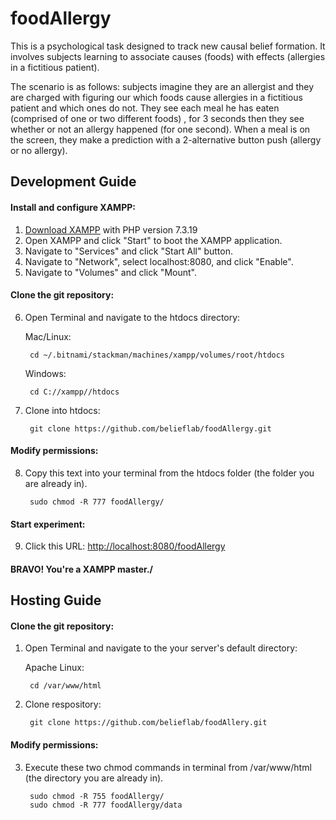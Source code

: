 # foodAllergy
This is a psychological task designed to track new causal belief formation. It involves subjects learning to associate causes (foods) with effects (allergies in a fictitious patient).

The scenario is as follows: subjects imagine they are an allergist and they are charged with figuring our which foods cause allergies in a fictitious patient and which ones do not. They see each meal he has eaten (comprised of one or two different foods) , for 3 seconds then they see whether or not an allergy happened (for one second). When a meal is on the screen, they make a prediction with a 2-alternative button push (allergy or no allergy).

## Development Guide

#### Install and configure XAMPP:
1. [Download XAMPP](https://www.apachefriends.org/download.html) with PHP version 7.3.19
2. Open XAMPP and click "Start" to boot the XAMPP application.
3. Navigate to "Services" and click "Start All" button.
4. Navigate to "Network", select localhost:8080, and click "Enable".
5. Navigate to "Volumes" and click "Mount".

#### Clone the git repository:
6. Open Terminal and navigate to the htdocs directory:

    Mac/Linux:

        cd ~/.bitnami/stackman/machines/xampp/volumes/root/htdocs
    Windows:

        cd C://xampp//htdocs

7. Clone into htdocs:

        git clone https://github.com/belieflab/foodAllergy.git

#### Modify permissions:
8. Copy this text into your terminal from the htdocs folder (the folder you are already in).

        sudo chmod -R 777 foodAllergy/
        
#### Start experiment:     
9. Click this URL: [http://localhost:8080/foodAllergy](http://localhost:8080/foodAllergy)
      
#### BRAVO! You're a XAMPP master./


## Hosting Guide

#### Clone the git repository:
1. Open Terminal and navigate to the your server's default directory:

    Apache Linux:

        cd /var/www/html

2. Clone respository:

        git clone https://github.com/belieflab/foodAllery.git

#### Modify permissions:
3. Execute these two chmod commands in terminal from  /var/www/html (the directory you are already in).

        sudo chmod -R 755 foodAllergy/
        sudo chmod -R 777 foodAllergy/data
        
        
